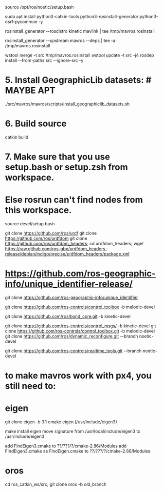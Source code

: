 source /opt/ros/noetic/setup.bash


sudo apt install python3-catkin-tools python3-rosinstall-generator python3-osrf-pycommon -y

rosinstall_generator --rosdistro kinetic mavlink | tee /tmp/mavros.rosinstall

rosinstall_generator --upstream mavros --deps | tee -a /tmp/mavros.rosinstall

wstool merge -t src /tmp/mavros.rosinstall
wstool update -t src -j4
rosdep install --from-paths src --ignore-src -y

# 5. Install GeographicLib datasets: # MAYBE APT
./src/mavros/mavros/scripts/install_geographiclib_datasets.sh

# 6. Build source
catkin build

# 7. Make sure that you use setup.bash or setup.zsh from workspace.
#    Else rosrun can't find nodes from this workspace.
source devel/setup.bash






git clone https://github.com/ros/urdf
git clone https://github.com/ros/urdfdom
git clone https://github.com/ros/urdfdom_headers; cd urdfdom_headers; wget https://raw.github.com/ros-gbp/urdfdom_headers-release/debian/indigo/precise/urdfdom_headers/package.xml

# https://github.com/ros-geographic-info/unique_identifier-release/
git clone https://github.com/ros-geographic-info/unique_identifier

git clone https://github.com/ros-controls/control_toolbox -b melodic-devel

git clone https://github.com/ros/bond_core.git -b kinetic-devel


git clone https://github.com/ros-controls/control_msgs/  -b kinetic-devel
git clone https://github.com/ros-controls/control_toolbox.git -b melodic-devel
git clone https://github.com/ros/dynamic_reconfigure.git --branch noetic-devel

git clone https://github.com/ros-controls/realtime_tools.git --branch noetic-devel








# to make mavros work with px4, you still need to:

# eigen
git clone eigen -b 3.1
cmake eigen (/usr/include/eigen3)

make install eigen
move signature from /usr/local/include/eigen3 to /usr/include/eigen3

add FindEigen3.cmake to ??/???/?/cmake-2.86/Modules
add FindEigen3.cmake as FindEigen.cmake to ??/???/?/cmake-2.86/Modules

# oros
cd ros_catkin_ws/src; git clone oros -b old_branch
